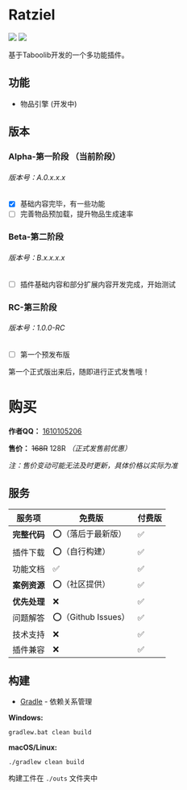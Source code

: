# Ratziel

[![](https://www.codefactor.io/repository/github/theflooddragon/ratziel-beta/badge)](https://www.codefactor.io/repository/github/theflooddragon/ratziel-beta)
![](https://img.shields.io/github/languages/code-size/TheFloodDragon/Ratziel-Beta)

基于Taboolib开发的一个多功能插件。

## 功能

+ 物品引擎 (开发中)

## 版本

### Alpha-第一阶段 （当前阶段）

<h6>版本号：A.0.x.x.x</h6>

- [x] 基础内容完毕，有一些功能
- [ ] 完善物品预加载，提升物品生成速率

### Beta-第二阶段

<h6>版本号：B.x.x.x.x</h6>

- [ ] 插件基础内容和部分扩展内容开发完成，开始测试

### RC-第三阶段

<h6>版本号：1.0.0-RC</h6>

- [ ] 第一个预发布版

第一个正式版出来后，随即进行正式发售哦！

# 购买

**作者QQ：** [1610105206](https://qm.qq.com/q/ZyeXCHare)

**售价：** ~~168R~~ 128R *（正式发售前优惠）*

*注：售价变动可能无法及时更新，具体价格以实际为准*

## 服务

| 服务项       | 免费版             | 付费版 |
| ------------ | ------------------ | ------ |
| **完整代码** | ⭕（落后于最新版）  | ✅      |
| 插件下载     | ⭕（自行构建）      | ✅      |
| 功能文档     | ✅                  | ✅      |
| **案例资源** | ⭕（社区提供）      | ✅      |
| **优先处理** | ❌                  | ✅      |
| 问题解答     | ⭕（Github Issues） | ✅      |
| 技术支持     | ❌                  | ✅      |
| 插件兼容     | ❌                  | ✅      |

## 构建

* [Gradle](https://gradle.org/) - 依赖关系管理

**Windows:**

    gradlew.bat clean build

**macOS/Linux:**

    ./gradlew clean build

构建工件在 `./outs` 文件夹中
